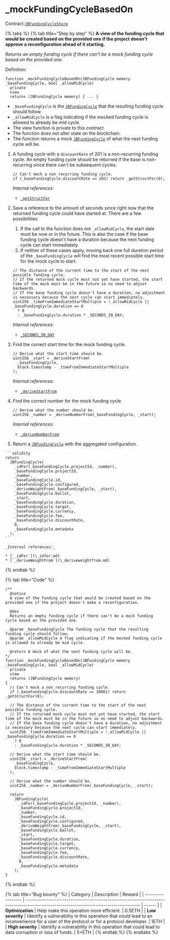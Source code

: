 # \_mockFundingCycleBasedOn

Contract:[`JBFundingCycleStore`](../)​

{% tabs %}
{% tab title="Step by step" %}
**A view of the funding cycle that would be created based on the provided one if the project doesn't approve a reconfiguration ahead of it starting.**

_Returns an empty funding cycle if there can't be a mock funding cycle based on the provided one._

Definition:

```solidity
function _mockFundingCycleBasedOn(JBFundingCycle memory _baseFundingCycle, bool _allowMidCycle)
  private
  view
  returns (JBFundingCycle memory) { ... }
```

* `_baseFundingCycle` is the [`JBFundingCycle`](../../../data-structures/jbfundingcycle.md) that the resulting funding cycle should follow.
* `_allowMidCycle` is a flag indicating if the mocked funding cycle is allowed to already be mid cycle.
* The view function is private to this contract.
* The function does not alter state on the blockchain.
* The function returns a mock [`JBFundingCycle`](../../../data-structures/jbfundingcycle.md) of what the next funding cycle will be.



1.  A funding cycle with a `discountRate` of 201 is a non-recurring funding cycle. An empty funding cycle should be returned if the base is non-recurring since there can't be subsequent cycles.

    ```solidity
    // Can't mock a non recurring funding cycle.
    if (_baseFundingCycle.discountRate == 201) return _getStructFor(0);
    ```

    _Internal references:_

    * [`_getStructFor`](\_getstructfor.md)


2.  Save a reference to the amount of seconds since right now that the returned funding cycle could have started at. There are a few possibilities.

    1. If the call to the function does not `_allowMidCycle`, the start date must be now or in the future. This is also the case if the base funding cycle doesn't have a duration because the next funding cycle can start immediately.
    2. If neither of these cases apply, moving back one full duration period of the `_baseFundingCycle` will find the most recent possible start time for the mock cycle to start.

    ```solidity
    // The distance of the current time to the start of the next possible funding cycle.
    // If the returned mock cycle must not yet have started, the start time of the mock must be in the future so no need to adjust backwards.
    // If the base funding cycle doesn't have a duration, no adjustment is necessary because the next cycle can start immediately.
    uint256 _timeFromImmediateStartMultiple = !_allowMidCycle || _baseFundingCycle.duration == 0
      ? 0
      : _baseFundingCycle.duration * _SECONDS_IN_DAY;
    ```

    _Internal references:_

    * [`_SECONDS_IN_DAY`](../properties/\_seconds_in_day.md)


3.  Find the correct start time for the mock funding cycle.

    ```solidity
    // Derive what the start time should be.
    uint256 _start = _deriveStartFrom(
      _baseFundingCycle,
      block.timestamp - _timeFromImmediateStartMultiple
    );
    ```

    _Internal references:_

    * [`_deriveStartFrom`](\_derivestartfrom.md)


4.  Find the correct number for the mock funding cycle.

    ```solidity
    // Derive what the number should be.
    uint256 _number = _deriveNumberFrom(_baseFundingCycle, _start);
    ```

    _Internal references:_

    * [`_deriveNumberFrom`](\_derivenumberfrom.md)


 
5.   Return a [`JBFundingCycle`](../../../data-structures/jbfundingcycle.md) with the aggregated configuration.

    ```solidity
    return
      JBFundingCycle(
        _idFor(_baseFundingCycle.projectId, _number),
        _baseFundingCycle.projectId,
        _number,
        _baseFundingCycle.id,
        _baseFundingCycle.configured,
        _deriveWeightFrom(_baseFundingCycle, _start),
        _baseFundingCycle.ballot,
        _start,
        _baseFundingCycle.duration,
        _baseFundingCycle.target,
        _baseFundingCycle.currency,
        _baseFundingCycle.fee,
        _baseFundingCycle.discountRate,
        0,
        _baseFundingCycle.metadata
      );
    ```

    _Internal references:_

    * [`_idFor`](\_idfor.md)
    * [`_deriveWeightFrom`](\_deriveweightfrom.md)
{% endtab %}

{% tab title="Code" %}
```solidity
/** 
  @notice 
  A view of the funding cycle that would be created based on the provided one if the project doesn't make a reconfiguration.
 
  @dev
  Returns an empty funding cycle if there can't be a mock funding cycle based on the provided one.
  
  @param _baseFundingCycle The funding cycle that the resulting funding cycle should follow.
  @param _allowMidCycle A flag indicating if the mocked funding cycle is allowed to already be mid cycle.

  @return A mock of what the next funding cycle will be.
*/
function _mockFundingCycleBasedOn(JBFundingCycle memory _baseFundingCycle, bool _allowMidCycle)
  private
  view
  returns (JBFundingCycle memory)
{
  // Can't mock a non recurring funding cycle.
  if (_baseFundingCycle.discountRate == 10001) return _getStructFor(0);
    
  // The distance of the current time to the start of the next possible funding cycle.
  // If the returned mock cycle must not yet have started, the start time of the mock must be in the future so no need to adjust backwards.
  // If the base funding cycle doesn't have a duration, no adjustment is necessary because the next cycle can start immediately.
  uint256 _timeFromImmediateStartMultiple = !_allowMidCycle || _baseFundingCycle.duration == 0
    ? 0
    : _baseFundingCycle.duration * _SECONDS_IN_DAY;
    
  // Derive what the start time should be.
  uint256 _start = _deriveStartFrom(
    _baseFundingCycle,
    block.timestamp - _timeFromImmediateStartMultiple
  );

  // Derive what the number should be.
  uint256 _number = _deriveNumberFrom(_baseFundingCycle, _start);

  return
    JBFundingCycle(
      _idFor(_baseFundingCycle.projectId, _number),
      _baseFundingCycle.projectId,
      _number,
      _baseFundingCycle.id,
      _baseFundingCycle.configured,
      _deriveWeightFrom(_baseFundingCycle, _start),
      _baseFundingCycle.ballot,
      _start,
      _baseFundingCycle.duration,
      _baseFundingCycle.target,
      _baseFundingCycle.currency,
      _baseFundingCycle.fee,
      _baseFundingCycle.discountRate,
      0,
      _baseFundingCycle.metadata
    );
}
```
{% endtab %}

{% tab title="Bug bounty" %}
| Category          | Description                                                                                                                            | Reward |
| ----------------- | -------------------------------------------------------------------------------------------------------------------------------------- | ------ |
| **Optimization**  | Help make this operation more efficient.                                                                                               | 0.5ETH |
| **Low severity**  | Identify a vulnerability in this operation that could lead to an inconvenience for a user of the protocol or for a protocol developer. | 1ETH   |
| **High severity** | Identify a vulnerability in this operation that could lead to data corruption or loss of funds.                                        | 5+ETH  |
{% endtab %}
{% endtabs %}
